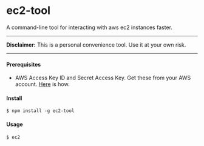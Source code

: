 # ec2-tool

A command-line tool for interacting with aws ec2 instances faster. 

***

**Disclaimer:** This is a personal convenience tool. Use it at your own risk.

***

#### Prerequisites

* AWS Access Key ID and Secret Access Key. Get these from your AWS account. [Here](http://docs.aws.amazon.com/IAM/latest/UserGuide/id_credentials_access-keys.html#Using_CreateAccessKey) is how.


#### Install

```
$ npm install -g ec2-tool
```

#### Usage

```
$ ec2
```



